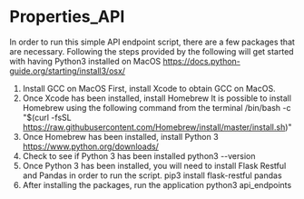 # Properties_API
In order to run this simple API endpoint script, there are a few packages that are necessary. 
Following the steps provided by the following will get started with having Python3 installed on MacOS
https://docs.python-guide.org/starting/install3/osx/

1. Install GCC on MacOS
First, install Xcode to obtain GCC on MacOS. 
2. Once Xcode has been installed, install Homebrew
It is possible to install Homebrew using the following command from the terminal
/bin/bash -c "$(curl -fsSL https://raw.githubusercontent.com/Homebrew/install/master/install.sh)"
3. Once Homebrew has been installed, install Python 3
https://www.python.org/downloads/
4. Check to see if Python 3 has been installed
python3 --version
5. Once Python 3 has been installed, you will need to install Flask Restful and Pandas in order to run the script. 
pip3 install flask-restful pandas
6. After installing the packages, run the application
python3 api_endpoints